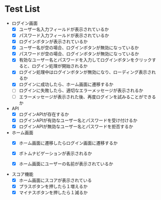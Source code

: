 # Test List
- ログイン画面
  - [x] ユーザー名入力フィールドが表示されているか
  - [x] パスワード入力フィールドが表示されているか
  - [x] ログインボタンが表示されているか
  - [x] ユーザー名が空の場合、ログインボタンが無効になっているか
  - [x] パスワードが空の場合、ログインボタンが無効になっているか
  - [x] 有効なユーザー名とパスワードを入力してログインボタンをクリックすると、ログイン処理が開始されるか
  - [x] ログイン処理中はログインボタンが無効になり、ローディング表示されるか
  - [x] ログインに成功したら、ホーム画面に遷移するか
  - [ ] ログインに失敗したら、適切なエラーメッセージが表示されるか
  - [ ] エラーメッセージが表示された後、再度ログインを試みることができるか
  
- API
  - [x] ログインAPIが存在するか
  - [x] ログインAPIが有効なユーザー名とパスワードを受け付けるか
  - [x] ログインAPIが無効なユーザー名とパスワードを拒否するか

- ホーム画面
  - [x] ホーム画面に遷移したらログイン画面に遷移するか
  - [x] ボトムナビゲーションが表示されるか
  - [x] ホーム画面にユーザーの名前が表示されているか


- スコア機能
  - [x] ホーム画面にスコアが表示されている
  - [x] プラスボタンを押したら１増えるか
  - [x] マイナスボタンを押したら１減るか